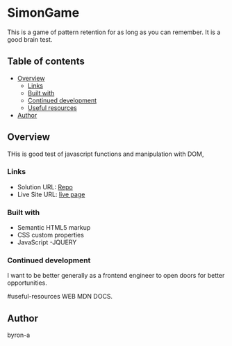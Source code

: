 <!-- REMAINING CODE IMPLEMENTATION -->
<!-- 
    - Increase game difficulty and user responding speed at every 5 level subsequently.
 -->

 # SimonGame
This is a game of pattern retention for as long as you can remember. It is a good brain test.

## Table of contents

- [Overview](#overview)
  - [Links](#links)
  - [Built with](#built-with)
  - [Continued development](#continued-development)
  - [Useful resources](#useful-resources)
- [Author](#author)

## Overview
THis is good test of javascript functions and manipulation with DOM, 

### Links

- Solution URL: [Repo](https://github.com/byron-a/SimonsGame.git)
- Live Site URL: [live page](https://byron-a.github.io/SimonsGame/)

### Built with

- Semantic HTML5 markup
- CSS custom properties
- JavaScript
-JQUERY

### Continued development

I want to be better generally as a frontend engineer to open doors for better opportunities.

#useful-resources
WEB MDN DOCS.

## Author
byron-a
